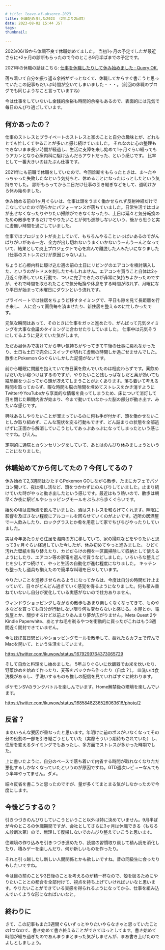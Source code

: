 ```yaml
---

# title: leave-of-absence-2023
title: 休職始めました2023 （2年ぶり2回目）
date: 2023-08-02 15:44 JST
tags:
thumbnail:

---
```


2023/06/19から体調不良で休職始めてました。
当初1ヶ月の予定でしたが最近さらに+2ヶ月の診断もらったので今のところ9月半ばまでの予定です。

2021年の休職の話はこちら: [仕事を休職したりして休み始めました : Query OK.](https://queryok.ikuwow.com/entry/sick-leave-started/)

落ち着いて自分を振り返る余裕がずっとなくて、休職してからすぐ書こうと思っていたこの記事もだいぶ時間が空いてしまいました・・・。（前回の休職のブログでも同じようなこと言っていますね）

今は仕事をしていないし金銭的余裕も時間的余裕もあるので、表面的には元気で毎日のんびり過ごしています。

## 何かあったの？

仕事のストレスとプライベートのストレスと家のことと自分の趣味とが、どれもとても忙しくてやることが多いと感じ続けていました。
それなのに心の整理もできないまま長い時間が経過し、生活に支障を来し始めて1ヶ月ぐらい経ってもうアカンとなり心療内科に駆け込んだらアウトだった、という感じです。
比率として一番大きいのはたぶん仕事です。

2021年にも前職で休職をしていたので、今回診断をもらったときは、ま〜たやっちゃった失敗したなという気持ちと、休めることになったほっとしたという気持ちでした。
診断もらってから二日だけ仕事の引き継ぎなどをして、週明けから休み始めました。

休み始める前の1ヶ月ぐらいは、仕事は頭をうまく働かせられず反射神経だけでこなしていたので明らかにパフォーマンスが落ちていました。日常生活ではゴミが出せなくなったりやりたい掃除ができなくなったり、土日は延々と気分転換のための散歩をするだけでやりたいことが何も進捗しないという、後から思うと実に虚無い時間を過ごしていました。

仕事ではプロジェクトが炎上していて、もちろんやることいっぱいあるのでがんばりがいがある一方、全力が出し切れないうまくいかないうーんうーんとなっていて、結果として炎上プロジェクトで心を病んで離脱した人みたいになりました（仕事のストレスだけが原因じゃないよ）。

ちょうど心療内科に駆け込む週の前の土日にリビングのエアコンを検討購入した、というのがトドメを刺したかもしれません。エアコンを買うこと自体は2ヶ月近く停滞していた行動で、ついに完了できたのが非常に気持ちよかったのですが、それで時間を取られたことで気分転換や休息をする時間が取れず、月曜になり平日が始まって木曜日にダウンという流れです。

プライベートでは住居をちょうど移すタイミングで、平日も隙を見て長距離を行き来し、
人に会って面倒毎を済ませたり、新住居を整えるのに忙しかったです。

元気な瞬間はあって、そのときに仕事をガッと進めたり、がんばって元気タイミングを大事な会議のタイミングに合わせたりしていました。
仕事中は元気そうにしてるように見えていた気がします。

ただお昼休みで抜けてから辛い気持ちがやってきて午後の仕事に戻れなかったり、土日も土日で完全にスイッチが切れて虚無の時間しか過ごせませんでした。散歩とPokemon Goぐらいしかした記憶がないです。

前から睡眠に問題を抱えていて毎日薬を飲んでいたのは相変わらずです。薬飲めばだいたい寝つけはするのですが、やりたいこと残しっぱなしだと薬が効いても結局目をつぶってから頭が冴えてしまうことがよくあります。落ち着いて考える時間を取っておらず、暇な時間も脳の隙間を埋めてストレスをかき消すようにTwitterやYouTubeから享楽的な情報を貪ってしまうため、床について消灯して目を閉じた瞬間内省が始まり、今まで動いていなかった脳の部分が動き出す、みたいな感じです。

興味あるしやりたいことが溜まっているのに何も手が付かず、頭を働かせないことしか取り組めず、こんな現状を変る行動もできず、どん詰まりの状態を全部逃げずに正面から解消していこうとしてあっぷあっぷになってしまったという感じですね。ぴえん。

定期的に通院とカウンセリングをしていて、あとはのんびり休みましょうということになりました。

## 休職始めてから何してたの？今何してるの？

休み始めて2,3週間はひたすらPokemon GOしながら散歩、たまにカフェでパソコン開いて、夜は推し活など、頭をつかわずにのんびりしていました。止まり続けていた時がやっと動き出したという感じです。最近はもう熱いので、散歩は朝早くか夜に駅ビルやショッピングモールをぷらぷら歩くぐらいです。

始めの頃は毎晩酒を飲んでいました。酒はストレスを和らげてくれます。睡眠に影響を及ぼさない程度にアルコールを回らせていくのがよいです。近所の居酒屋で一人飲みしたり、ロックグラスとか肴を用意して家でちびちびやったりしていました。

実は今年あたりから住居を湘南の方に移していて、家の掃除などをやりたいと思って3ヶ月ぐらい経過していた今したが、休み初めてやっと進みました。
ひどく汚れた壁紙を貼り替えたり、カビだらけの棚を一区画掃除して収納として使えるようにしたり、エアコン等の家電を選んで買うなどしました。いろいろな整えごとを少しずつ続けて、やっと生活の自動化が進む程度になりました。
キッチンも整ったし道具も揃えたので簡単な料理を日々しています。

やりたいことを進捗させられるようになってからは、今度は自分の時間だけ止まっていて、日々がどんどん過ぎていく感覚を得るようになりました。何も積み重ねていないし自分が変化している実感がないので仕方ありません。

ウィンドウショッピングしながらの散歩もあまり楽しくなくなってきて、ものや本などを買っても自分が行動しない限り何も変わらないと感じる。本屋とか、電気屋とか、闊歩するけど以前よりあんまり夢が広がりません。Meta Quest 2やKindle Paperwhite、あとすね毛を剃るやつを衝動的に買ったがこれはもう3週間近く開封できていません。

今もほぼ毎日駅ビルやショッピングモールを散歩して、疲れたらカフェで佇んでMacを開いて、という生活をしています。

https://twitter.com/ikuwow/status/1679299764373065729

そして自炊と料理をし始めました。
5年ぶりぐらいに炊飯器でお米を炊いたり、野菜炒めを始めて作ったり、麦茶をパックから作ったり（自炊？）。
皿洗いは食洗機があるし、手洗いするものも推しの配信を見ていればすぐに終わります。

ポケモンSVのランクバトルを楽しんでいます。Home解禁後の環境を楽しんでいます。

https://twitter.com/ikuwow/status/1685848236526063616/photo/2

## 反省？

まあいろんな要因が重なったと思います。年明けに前のボスがいなくなってその分の役割の一部を引き継ごうとしていた（実際そういう期待もされていた）し、住居を変えるタイミングでもあったし、多方面でストレスが多かった時期でした。

上に書いたように、自分のペースで落ち着いて内省する時間が取れなくなりただ悪化するしかなくなっていたというのが原因ですね。GTD週次レビューなんてもう半年やってません。ダメ。

細々反省を書こうと思ったのですが、量が多くてまとまる気がしなかったので今度にします。

## 今後どうするの？

引きつづきのんびりしていこうということ以外は特に決めていません。9月半ばが今のところの休職期間ですが、会社としてさらに3ヶ月は休職できる（もちろん診断次第）ので、無理して復帰しないでのんびり整えていこうと思います。

住環境の作り込みを引きつづき進めたり、読書の習慣取り戻して積ん読を消化したり、積みゲーを楽しんだり、何か新しいものを作ったり。

それと引っ越したし新しい人間関係とかも欲しいですね。昔の同級生に会ったりもしたいですね。

今は目の前のことや3日後のことを考えるのが精一杯なので、殻を破るためにやりたいこととの都合を全部付けて、視点を持ち上げていければいいなと思います。やりたいことができている実感を得られるようになってから、仕事を組み込んでいくような形になればいいなと。

## 終わりに

さて、この記事もまた3週間ぐらいずっとやりたいやらなきゃと思っていたことの1つなので、書き始めて書き終えることができてほっとしてます。書き始めて時間が経ち過ぎたのであんまりまとまった気がしませんが、まあ書き上げたのでよしとしましょう。
